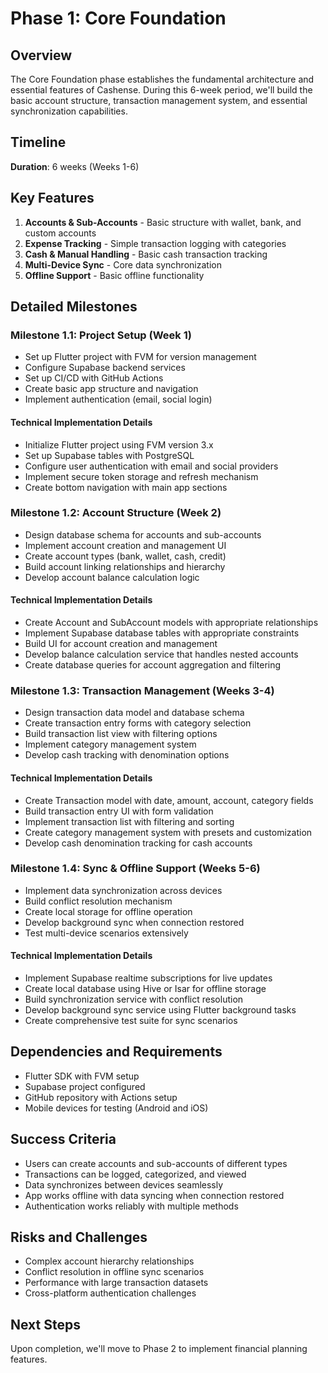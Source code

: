 # Phase 1: Core Foundation

## Overview
The Core Foundation phase establishes the fundamental architecture and essential features of Cashense. During this 6-week period, we'll build the basic account structure, transaction management system, and essential synchronization capabilities.

## Timeline
**Duration**: 6 weeks (Weeks 1-6)

## Key Features
1. **Accounts & Sub-Accounts** - Basic structure with wallet, bank, and custom accounts
2. **Expense Tracking** - Simple transaction logging with categories
3. **Cash & Manual Handling** - Basic cash transaction tracking
4. **Multi-Device Sync** - Core data synchronization
5. **Offline Support** - Basic offline functionality

## Detailed Milestones

### Milestone 1.1: Project Setup (Week 1)
- Set up Flutter project with FVM for version management
- Configure Supabase backend services
- Set up CI/CD with GitHub Actions
- Create basic app structure and navigation
- Implement authentication (email, social login)

#### Technical Implementation Details
- Initialize Flutter project using FVM version 3.x
- Set up Supabase tables with PostgreSQL
- Configure user authentication with email and social providers
- Implement secure token storage and refresh mechanism
- Create bottom navigation with main app sections

### Milestone 1.2: Account Structure (Week 2)
- Design database schema for accounts and sub-accounts
- Implement account creation and management UI
- Create account types (bank, wallet, cash, credit)
- Build account linking relationships and hierarchy
- Develop account balance calculation logic

#### Technical Implementation Details
- Create Account and SubAccount models with appropriate relationships
- Implement Supabase database tables with appropriate constraints
- Build UI for account creation and management
- Develop balance calculation service that handles nested accounts
- Create database queries for account aggregation and filtering

### Milestone 1.3: Transaction Management (Weeks 3-4)
- Design transaction data model and database schema
- Create transaction entry forms with category selection
- Build transaction list view with filtering options
- Implement category management system
- Develop cash tracking with denomination options

#### Technical Implementation Details
- Create Transaction model with date, amount, account, category fields
- Build transaction entry UI with form validation
- Implement transaction list with filtering and sorting
- Create category management system with presets and customization
- Develop cash denomination tracking for cash accounts

### Milestone 1.4: Sync & Offline Support (Weeks 5-6)
- Implement data synchronization across devices
- Build conflict resolution mechanism
- Create local storage for offline operation
- Develop background sync when connection restored
- Test multi-device scenarios extensively

#### Technical Implementation Details
- Implement Supabase realtime subscriptions for live updates
- Create local database using Hive or Isar for offline storage
- Build synchronization service with conflict resolution
- Develop background sync service using Flutter background tasks
- Create comprehensive test suite for sync scenarios

## Dependencies and Requirements
- Flutter SDK with FVM setup
- Supabase project configured
- GitHub repository with Actions setup
- Mobile devices for testing (Android and iOS)

## Success Criteria
- Users can create accounts and sub-accounts of different types
- Transactions can be logged, categorized, and viewed
- Data synchronizes between devices seamlessly
- App works offline with data syncing when connection restored
- Authentication works reliably with multiple methods

## Risks and Challenges
- Complex account hierarchy relationships
- Conflict resolution in offline sync scenarios
- Performance with large transaction datasets
- Cross-platform authentication challenges

## Next Steps
Upon completion, we'll move to Phase 2 to implement financial planning features. 
